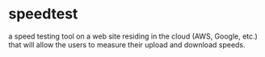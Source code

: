 # speedtest
a speed testing tool on a web site residing in the cloud (AWS, Google, etc.) that will allow the users to measure their upload and download speeds. 
